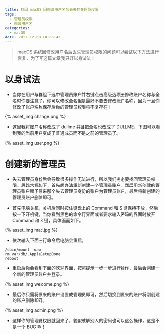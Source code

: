 ```yaml
---
title: 找回 macOS 因修改用户名后丢失的管理员权限
tags:
  - 管理员权限
  - 修改用户名
categories:
  - macOS
date: 2017-12-08 10:36:43
---
```



> macOS 系统因修改用户名后丢失管理员权限的问题可以尝试以下方法进行恢复，为了写这篇文章我只好以身试法！

# 以身试法

* 当你在用户与群组下选中管理员账户并右键点击高级选项去修改账户名称与全名时你要注意了，你可以修改全名但是最好不要去修改账户名称，因为一旦你修改了账户名称保存后你的管理员权限将不复存在！

{% asset_img change.png %}

* 这里我将账户名称改成了 dullme 并且把全名也改成了 DULLME，下图可以看到我的当前用户变成了普通成员而不是之前的管理员了。

{% asset_img user.png %}

# 创建新的管理员

* 失去管理员身份后会导致很多操作无法进行，所以我们务必要找回管理员权限。思路大概如下，首先想办法重新创建一个管理员账户，然后用新创建的管理员账户赋予原来那个失去管理员身份的账户为管理员账户，最后将新创建的管理员账户删除即可。

* 首先电脑关机，关机后同时按住键盘上的 Command 和 S 键保持不放，然后按一下开机键，当你看到黑色的命令行界面或者要求输入密码的界面时放开Command 和 S 键，具体画面如下。

{% asset_img mac.jpg %}

* 依次输入下面三行命令后电脑会重启。

```
/sbin/mount -uaw
rm var/db/.AppleSetupDone
reboot
```

* 重启后你会看到下面的欢迎界面，按照提示一步一步进行操作，最后会创建一个新的管理员账户并登录。

{% asset_img welcome.png %}

* 最后你只需将原来的账户设置成管理员即可，然后切换到原来的账户将刚创建的账户删除即可。

{% asset_img admin.png %}

* 这样你的管理员权限就回来了，貌似破解别人的密码也可以这么操作，这是不是一个 BUG 啊！